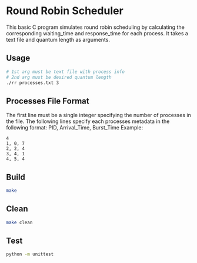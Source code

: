 # Round Robin Scheduler

This basic C program simulates round robin scheduling by calculating the corresponding waiting_time and response_time for each process. It takes a text file and quantum length as arguments.

## Usage
```bash
# 1st arg must be text file with process info
# 2nd arg must be desired quantum length
./rr processes.txt 3
```
## Processes File Format
The first line must be a single integer specifying the number of processes in the file. 
The following lines specify each processes metadata in the following format: PID, Arrival_Time, Burst_Time
Example:
```
4
1, 0, 7
2, 2, 4
3, 4, 1
4, 5, 4
```

## Build
```bash
make
```
## Clean
```bash
make clean
```
## Test
```bash
python -m unittest
```
